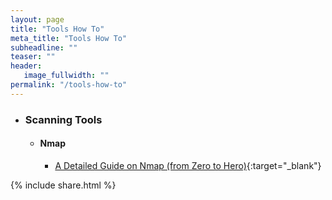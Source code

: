 ```yaml
---
layout: page
title: "Tools How To"
meta_title: "Tools How To"
subheadline: ""
teaser: ""
header:
   image_fullwidth: ""
permalink: "/tools-how-to"
---
```


* ### Scanning Tools

	* #### Nmap
		
		* [A Detailed Guide on Nmap (from Zero to Hero)](https://www.peerlyst.com/posts/a-detailed-guide-on-nmap-from-zero-to-hero-chiheb-chebbi){:target="_blank"}
		
		
{% include share.html %}